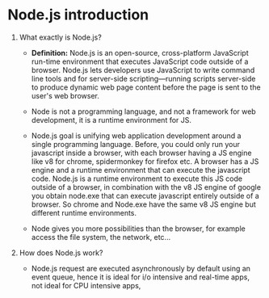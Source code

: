 # Node.js introduction

1. What exactly is Node.js?

    - **Definition:** Node.js is an open-source, cross-platform JavaScript run-time environment that executes JavaScript code outside of a browser. Node.js lets developers use JavaScript to write command line tools and for server-side scripting—running scripts server-side to produce dynamic web page content before the page is sent to the user's web browser. 
    
    - Node is not a programming language, and not a framework for web development, it is a runtime environment for JS.

    - Node.js goal is unifying web application development around a single programming language. Before, you could only run your javascript inside a browser, with each browser having a JS engine like v8 for chrome, spidermonkey for firefox etc. A browser has a JS engine and a runtime environment that can execute the javascript code. Node.js is a runtime environment to execute this JS code outside of a browser, in combination with the v8 JS engine of google you obtain node.exe that can execute javascript entirely outside of a browser. So chrome and Node.exe have the same v8 JS engine but different runtime environments.

    - Node gives you more possibilities than the browser, for example access the file system, the network, etc...

2. How does Node.js work?

    - Node.js request are executed asynchronously by default using an event queue, hence it is ideal for i/o intensive and real-time apps, not ideal for CPU intensive apps,